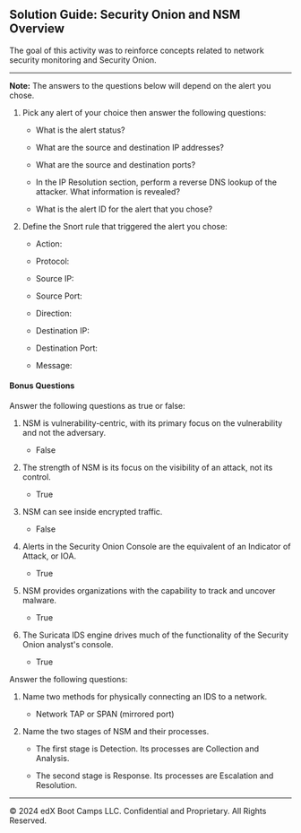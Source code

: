 ## Solution Guide: Security Onion and NSM Overview

The goal of this activity was to reinforce concepts related to network security monitoring and Security Onion. 

---

**Note:** The answers to the questions below will depend on the alert you chose.


1. Pick any alert of your choice then answer the following questions:

    - What is the alert status?

    - What are the source and destination IP addresses?

    - What are the source and destination ports?

    - In the IP Resolution section, perform a reverse DNS lookup of the attacker. What information is revealed?

    - What is the alert ID for the alert that you chose?

2. Define the Snort rule that triggered the alert you chose:

    - Action:

    - Protocol:

    - Source IP:

    - Source Port:

    - Direction:

    - Destination IP:

    - Destination Port:

    - Message:

#### Bonus Questions

Answer the following questions as true or false:

1.  NSM is vulnerability-centric, with its primary focus on the vulnerability and not the adversary.

    - False

2. The strength of NSM is its focus on the visibility of an attack, not its control.

    - True

3. NSM can see inside encrypted traffic.

    - False

4. Alerts in the Security Onion Console are the equivalent of an Indicator of Attack, or IOA.

    - True

5. NSM provides organizations with the capability to track and uncover malware.

    - True

6.  The Suricata IDS engine drives much of the functionality of the Security Onion analyst's console.

    - True

Answer the following questions:

1. Name two methods for physically connecting an IDS to a network.

    - Network TAP or SPAN (mirrored port)

2. Name the two stages of NSM and their processes.

     - The first stage is Detection. Its processes are Collection and Analysis.

     - The second stage is Response. Its processes are Escalation and Resolution.

---

© 2024 edX Boot Camps LLC. Confidential and Proprietary. All Rights Reserved.
